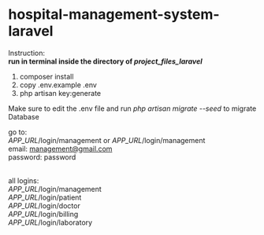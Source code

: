 # hospital-management-system-laravel

Instruction: <br>
<strong>run in terminal inside the directory of <i>project_files_laravel</i></strong><br>
<ol>
  <li>composer install</li>
  <li>copy .env.example .env</li>
  <li>php artisan key:generate</li>
</ol>

Make sure to edit the .env file and run <i>php artisan migrate --seed</i> to migrate Database

go to:<br/>
 *APP_URL*/login/management or *APP_URL*/login/management<br/>
email: management@gmail.com<br/>
password: password<br/><br/>

all logins:<br/>
 *APP_URL*/login/management<br/>
 *APP_URL*/login/patient<br/>
 *APP_URL*/login/doctor<br/>
 *APP_URL*/login/billing<br/>
 *APP_URL*/login/laboratory<br/>
